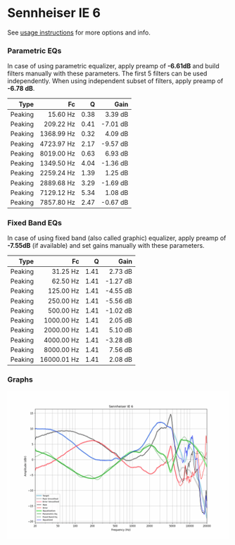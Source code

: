 # Sennheiser IE 6
See [usage instructions](https://github.com/jaakkopasanen/AutoEq#usage) for more options and info.

### Parametric EQs
In case of using parametric equalizer, apply preamp of **-6.61dB** and build filters manually
with these parameters. The first 5 filters can be used independently.
When using independent subset of filters, apply preamp of **-6.78 dB**.

| Type    | Fc         |    Q | Gain     |
|--------:|-----------:|-----:|---------:|
| Peaking | 15.60 Hz   | 0.38 | 3.39 dB  |
| Peaking | 209.22 Hz  | 0.41 | -7.01 dB |
| Peaking | 1368.99 Hz | 0.32 | 4.09 dB  |
| Peaking | 4723.97 Hz | 2.17 | -9.57 dB |
| Peaking | 8019.00 Hz | 0.63 | 6.93 dB  |
| Peaking | 1349.50 Hz | 4.04 | -1.36 dB |
| Peaking | 2259.24 Hz | 1.39 | 1.25 dB  |
| Peaking | 2889.68 Hz | 3.29 | -1.69 dB |
| Peaking | 7129.12 Hz | 5.34 | 1.08 dB  |
| Peaking | 7857.80 Hz | 2.47 | -0.67 dB |

### Fixed Band EQs
In case of using fixed band (also called graphic) equalizer, apply preamp of **-7.55dB**
(if available) and set gains manually with these parameters.

| Type    | Fc          |    Q | Gain     |
|--------:|------------:|-----:|---------:|
| Peaking | 31.25 Hz    | 1.41 | 2.73 dB  |
| Peaking | 62.50 Hz    | 1.41 | -1.27 dB |
| Peaking | 125.00 Hz   | 1.41 | -4.55 dB |
| Peaking | 250.00 Hz   | 1.41 | -5.56 dB |
| Peaking | 500.00 Hz   | 1.41 | -1.02 dB |
| Peaking | 1000.00 Hz  | 1.41 | 2.05 dB  |
| Peaking | 2000.00 Hz  | 1.41 | 5.10 dB  |
| Peaking | 4000.00 Hz  | 1.41 | -3.28 dB |
| Peaking | 8000.00 Hz  | 1.41 | 7.56 dB  |
| Peaking | 16000.01 Hz | 1.41 | 2.08 dB  |

### Graphs
![](./Sennheiser%20IE%206.png)